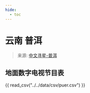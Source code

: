 ```yaml
---
hide:
  - toc
---
```


# 云南 普洱

> 来源: [中文寻星-普洱](http://dtmb.saoing.com/puer.htm)

## 地面数字电视节目表

{{ read_csv("../../data/csv/puer.csv") }}
